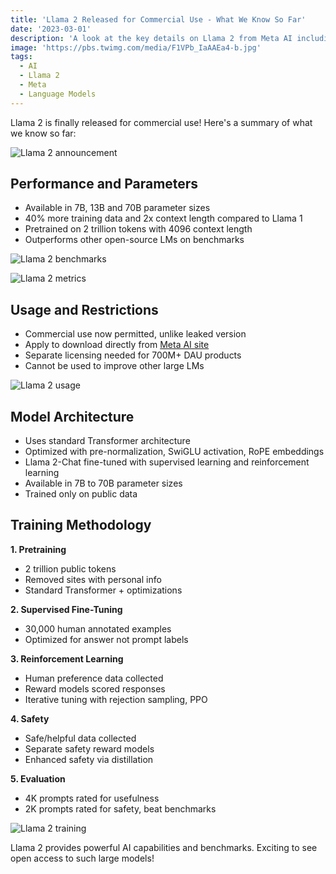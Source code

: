 ```yaml
---
title: 'Llama 2 Released for Commercial Use - What We Know So Far'
date: '2023-03-01'  
description: 'A look at the key details on Llama 2 from Meta AI including performance, usage permissions, model architecture and training methodology.'
image: 'https://pbs.twimg.com/media/F1VPb_IaAAEa4-b.jpg'
tags:
  - AI
  - Llama 2
  - Meta
  - Language Models
---
```


Llama 2 is finally released for commercial use! Here's a summary of what we know so far:

![Llama 2 announcement](https://pbs.twimg.com/media/F1VPb_IaAAEa4-b.jpg)

## Performance and Parameters

- Available in 7B, 13B and 70B parameter sizes 
- 40% more training data and 2x context length compared to Llama 1
- Pretrained on 2 trillion tokens with 4096 context length
- Outperforms other open-source LMs on benchmarks


![Llama 2 benchmarks](https://pbs.twimg.com/media/F1VPcWZaUAAC7T_.jpg)

![Llama 2 metrics](https://pbs.twimg.com/media/F1VPcwcaAAAiFqy.jpg)

## Usage and Restrictions

- Commercial use now permitted, unlike leaked version
- Apply to download directly from [Meta AI site](https://ai.meta.com/resources/models-and-libraries/llama-downloads/)
- Separate licensing needed for 700M+ DAU products 
- Cannot be used to improve other large LMs

![Llama 2 usage](https://pbs.twimg.com/media/F1VPdWSaQAAVIIh.jpg)

## Model Architecture

- Uses standard Transformer architecture
- Optimized with pre-normalization, SwiGLU activation, RoPE embeddings 
- Llama 2-Chat fine-tuned with supervised learning and reinforcement learning
- Available in 7B to 70B parameter sizes
- Trained only on public data 

## Training Methodology

**1. Pretraining**

- 2 trillion public tokens  
- Removed sites with personal info
- Standard Transformer + optimizations 

**2. Supervised Fine-Tuning** 

- 30,000 human annotated examples
- Optimized for answer not prompt labels

**3. Reinforcement Learning**

- Human preference data collected  
- Reward models scored responses
- Iterative tuning with rejection sampling, PPO

**4. Safety**

- Safe/helpful data collected
- Separate safety reward models   
- Enhanced safety via distillation 

**5. Evaluation** 

- 4K prompts rated for usefulness
- 2K prompts rated for safety, beat benchmarks

![Llama 2 training](https://pbs.twimg.com/media/F1VPedEaAAA-oPn.jpg)

Llama 2 provides powerful AI capabilities and benchmarks. Exciting to see open access to such large models!